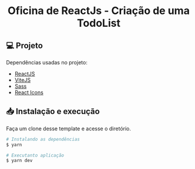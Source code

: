<h1 align="center">
  Oficina de ReactJs - Criação de uma TodoList
</h1>

## 💻 Projeto

Dependências usadas no projeto:

-  [ReactJS](https://reactjs.org/)
-  [ViteJS](https://vitejs.dev/)
-  [Sass](https://sass-lang.com/)
-  [React Icons](https://react-icons.netlify.com/)

## 📥 Instalação e execução

Faça um clone desse template e acesse o diretório.

```bash
# Instalando as dependências
$ yarn

# Executanto aplicação
$ yarn dev
```
